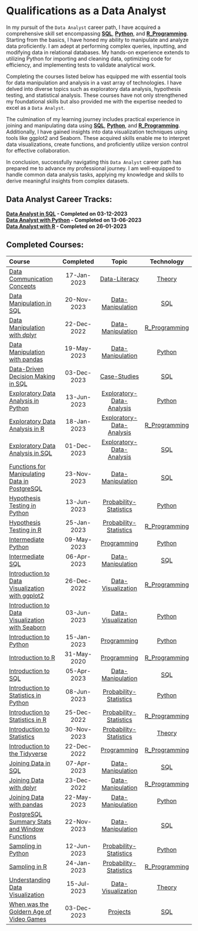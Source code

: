 # Qualifications as a Data Analyst

In my pursuit of the `Data Analyst` career path, I have acquired a comprehensive skill set encompassing **[SQL](https://github.com/Katsuvest/SQL)**, **[Python](https://github.com/Katsuvest/Python)**, and **[R_Programming](https://github.com/Katsuvest/R_Programming)**. Starting from the basics, I have honed my ability to manipulate and analyze data proficiently. I am adept at performing complex queries, inputting, and modifying data in relational databases. My hands-on experience extends to utilizing Python for importing and cleaning data, optimizing code for efficiency, and implementing tests to validate analytical work.

Completing the courses listed below has equipped me with essential tools for data manipulation and analysis in a vast array of technologies. I have delved into diverse topics such as exploratory data analysis, hypothesis testing, and statistical analysis. These courses have not only strengthened my foundational skills but also provided me with the expertise needed to excel as a `Data Analyst`.

The culmination of my learning journey includes practical experience in joining and manipulating data using  **[SQL](https://github.com/Katsuvest/SQL)**, **[Python](https://github.com/Katsuvest/Python)**, and **[R_Programming](https://github.com/Katsuvest/R_Programming)**. Additionally, I have gained insights into data visualization techniques using tools like ggplot2 and Seaborn. These acquired skills enable me to interpret data visualizations, create functions, and proficiently utilize version control for effective collaboration.

In conclusion, successfully navigating this `Data Analyst` career path has prepared me to advance my professional journey. I am well-equipped to handle common data analysis tasks, applying my knowledge and skills to derive meaningful insights from complex datasets. 

## Data Analyst Career Tracks:

**[Data Analyst in SQL](https://github.com/Katsuvest/Data-Analyst/tree/master/Data_Analyst_in_SQL.pdf) - Completed on 03-12-2023**<br>
**[Data Analyst with Python](https://github.com/Katsuvest/Data-Analyst/tree/master/Data_Analyst_with_Python.pdf) - Completed on 13-06-2023**<br>
**[Data Analyst with R](https://github.com/Katsuvest/Data-Analyst/tree/master/Data_Analyst_with_R.pdf) - Completed on 26-01-2023**<br>

## Completed Courses:

|                                                                             Course                                                                             |  Completed   |                                              Topic                                               |                          Technology                          |
| :------------------------------------------------------------------------------------------------------------------------------------------------------------- | :----------: | :----------------------------------------------------------------------------------------------: | :----------------------------------------------------------: |
| [Data Communication Concepts](https://github.com/Katsuvest/Data-Literacy/tree/master/Data_Communication_Concepts)                                              |  17-Jan-2023 |             [Data-Literacy](https://github.com/Katsuvest/Data-Literacy/tree/master/)             |         [Theory](https://github.com/Katsuvest/Theory)        |
| [Data Manipulation in SQL](https://github.com/Katsuvest/Data-Manipulation/tree/master/Data_Manipulation_in_SQL)                                                |  20-Nov-2023 |         [Data-Manipulation](https://github.com/Katsuvest/Data-Manipulation/tree/master/)         |            [SQL](https://github.com/Katsuvest/SQL)           |
| [Data Manipulation with dplyr](https://github.com/Katsuvest/Data-Manipulation/tree/master/Data_Manipulation_with_dplyr)                                        |  22-Dec-2022 |         [Data-Manipulation](https://github.com/Katsuvest/Data-Manipulation/tree/master/)         |  [R_Programming](https://github.com/Katsuvest/R_Programming) |
| [Data Manipulation with pandas](https://github.com/Katsuvest/Data-Manipulation/tree/master/Data_Manipulation_with_pandas)                                      |  19-May-2023 |         [Data-Manipulation](https://github.com/Katsuvest/Data-Manipulation/tree/master/)         |         [Python](https://github.com/Katsuvest/Python)        |
| [Data-Driven Decision Making in SQL](https://github.com/Katsuvest/Case-Studies/tree/master/Data-Driven_Decision_Making_in_SQL)                                 |  03-Dec-2023 |              [Case-Studies](https://github.com/Katsuvest/Case-Studies/tree/master/)              |            [SQL](https://github.com/Katsuvest/SQL)           |
| [Exploratory Data Analysis in Python](https://github.com/Katsuvest/Exploratory-Data-Analysis/tree/master/Exploratory_Data_Analysis_in_Python)                  |  13-Jun-2023 | [Exploratory-Data-Analysis](https://github.com/Katsuvest/Exploratory-Data-Analysis/tree/master/) |         [Python](https://github.com/Katsuvest/Python)        |
| [Exploratory Data Analysis in R](https://github.com/Katsuvest/Exploratory-Data-Analysis/tree/master/Exploratory_Data_Analysis_in_R)                            |  18-Jan-2023 | [Exploratory-Data-Analysis](https://github.com/Katsuvest/Exploratory-Data-Analysis/tree/master/) |  [R_Programming](https://github.com/Katsuvest/R_Programming) |
| [Exploratory Data Analysis in SQL](https://github.com/Katsuvest/Exploratory-Data-Analysis/tree/master/Exploratory_Data_Analysis_in_SQL)                        |  01-Dec-2023 | [Exploratory-Data-Analysis](https://github.com/Katsuvest/Exploratory-Data-Analysis/tree/master/) |            [SQL](https://github.com/Katsuvest/SQL)           |
| [Functions for Manipulating Data in PostgreSQL](https://github.com/Katsuvest/Data-Manipulation/tree/master/Functions_for_Manipulating_Data_in_PostgreSQL)      |  23-Nov-2023 |         [Data-Manipulation](https://github.com/Katsuvest/Data-Manipulation/tree/master/)         |            [SQL](https://github.com/Katsuvest/SQL)           |
| [Hypothesis Testing in Python](https://github.com/Katsuvest/Probability-Statistics/tree/master/Hypothesis_Testing_in_Python)                                   |  13-Jun-2023 |    [Probability-Statistics](https://github.com/Katsuvest/Probability-Statistics/tree/master/)    |         [Python](https://github.com/Katsuvest/Python)        |
| [Hypothesis Testing in R](https://github.com/Katsuvest/Probability-Statistics/tree/master/Hypothesis_Testing_in_R)                                             |  25-Jan-2023 |    [Probability-Statistics](https://github.com/Katsuvest/Probability-Statistics/tree/master/)    |  [R_Programming](https://github.com/Katsuvest/R_Programming) |
| [Intermediate Python](https://github.com/Katsuvest/Programming/tree/master/Intermediate_Python)                                                                |  09-May-2023 |               [Programming](https://github.com/Katsuvest/Programming/tree/master/)               |         [Python](https://github.com/Katsuvest/Python)        |
| [Intermediate SQL](https://github.com/Katsuvest/Data-Manipulation/tree/master/Intermediate_SQL)                                                                |  06-Apr-2023 |         [Data-Manipulation](https://github.com/Katsuvest/Data-Manipulation/tree/master/)         |            [SQL](https://github.com/Katsuvest/SQL)           |
| [Introduction to Data Visualization with ggplot2](https://github.com/Katsuvest/Data-Visualization/tree/master/Introduction_to_Data_Visualization_with_ggplot2) |  26-Dec-2022 |        [Data-Visualization](https://github.com/Katsuvest/Data-Visualization/tree/master/)        |  [R_Programming](https://github.com/Katsuvest/R_Programming) |
| [Introduction to Data Visualization with Seaborn](https://github.com/Katsuvest/Data-Visualization/tree/master/Introduction_to_Data_Visualization_with_Seaborn) |  03-Jun-2023 |        [Data-Visualization](https://github.com/Katsuvest/Data-Visualization/tree/master/)        |         [Python](https://github.com/Katsuvest/Python)        |
| [Introduction to Python](https://github.com/Katsuvest/Programming/tree/master/Introduction_to_Python)                                                          |  15-Jan-2023 |               [Programming](https://github.com/Katsuvest/Programming/tree/master/)               |         [Python](https://github.com/Katsuvest/Python)        |
| [Introduction to R](https://github.com/Katsuvest/Programming/tree/master/Introduction_to_R)                                                                    |  31-May-2020 |               [Programming](https://github.com/Katsuvest/Programming/tree/master/)               |  [R_Programming](https://github.com/Katsuvest/R_Programming) |
| [Introduction to SQL](https://github.com/Katsuvest/Data-Manipulation/tree/master/Introduction_to_SQL)                                                          |  05-Apr-2023 |         [Data-Manipulation](https://github.com/Katsuvest/Data-Manipulation/tree/master/)         |            [SQL](https://github.com/Katsuvest/SQL)           |
| [Introduction to Statistics in Python](https://github.com/Katsuvest/Probability-Statistics/tree/master/Introduction_to_Statistics_in_Python)                   |  08-Jun-2023 |    [Probability-Statistics](https://github.com/Katsuvest/Probability-Statistics/tree/master/)    |         [Python](https://github.com/Katsuvest/Python)        |
| [Introduction to Statistics in R](https://github.com/Katsuvest/Probability-Statistics/tree/master/Introduction_to_Statistics_in_R)                             |  25-Dec-2022 |    [Probability-Statistics](https://github.com/Katsuvest/Probability-Statistics/tree/master/)    |  [R_Programming](https://github.com/Katsuvest/R_Programming) |
| [Introduction to Statistics](https://github.com/Katsuvest/Probability-Statistics/tree/master/Introduction_to_Statistics)                                       |  30-Nov-2023 |    [Probability-Statistics](https://github.com/Katsuvest/Probability-Statistics/tree/master/)    |         [Theory](https://github.com/Katsuvest/Theory)        |
| [Introduction to the Tidyverse](https://github.com/Katsuvest/Programming/tree/master/Introduction_to_the_Tidyverse)                                            |  22-Dec-2022 |               [Programming](https://github.com/Katsuvest/Programming/tree/master/)               |  [R_Programming](https://github.com/Katsuvest/R_Programming) |
| [Joining Data in SQL](https://github.com/Katsuvest/Data-Manipulation/tree/master/Joining_Data_in_SQL)                                                          |  07-Apr-2023 |         [Data-Manipulation](https://github.com/Katsuvest/Data-Manipulation/tree/master/)         |            [SQL](https://github.com/Katsuvest/SQL)           |
| [Joining Data with dplyr](https://github.com/Katsuvest/Data-Manipulation/tree/master/Joining_Data_with_dplyr)                                                  |  23-Dec-2022 |         [Data-Manipulation](https://github.com/Katsuvest/Data-Manipulation/tree/master/)         |  [R_Programming](https://github.com/Katsuvest/R_Programming) |
| [Joining Data with pandas](https://github.com/Katsuvest/Data-Manipulation/tree/master/Joining_Data_with_pandas)                                                |  22-May-2023 |         [Data-Manipulation](https://github.com/Katsuvest/Data-Manipulation/tree/master/)         |         [Python](https://github.com/Katsuvest/Python)        |
| [PostgreSQL Summary Stats and Window Functions](https://github.com/Katsuvest/Data-Manipulation/tree/master/PostgreSQL_Summary_Stats_and_Window_Functions)      |  22-Nov-2023 |         [Data-Manipulation](https://github.com/Katsuvest/Data-Manipulation/tree/master/)         |            [SQL](https://github.com/Katsuvest/SQL)           |
| [Sampling in Python](https://github.com/Katsuvest/Probability-Statistics/tree/master/Sampling_in_Python)                                                       |  12-Jun-2023 |    [Probability-Statistics](https://github.com/Katsuvest/Probability-Statistics/tree/master/)    |         [Python](https://github.com/Katsuvest/Python)        |
| [Sampling in R](https://github.com/Katsuvest/Probability-Statistics/tree/master/Sampling_in_R)                                                                 |  24-Jan-2023 |    [Probability-Statistics](https://github.com/Katsuvest/Probability-Statistics/tree/master/)    |  [R_Programming](https://github.com/Katsuvest/R_Programming) |
| [Understanding Data Visualization](https://github.com/Katsuvest/Data-Visualization/tree/master/Understanding_Data_Visualization)                               |  15-Jul-2023 |        [Data-Visualization](https://github.com/Katsuvest/Data-Visualization/tree/master/)        |         [Theory](https://github.com/Katsuvest/Theory)        |
| [When was the Goldern Age of Video Games](https://github.com/Katsuvest/Projects/tree/master/When_was_the_Goldern_Age_of_Video_Games)                           |  03-Dec-2023 |                  [Projects](https://github.com/Katsuvest/Projects/tree/master/)                  |            [SQL](https://github.com/Katsuvest/SQL)           |
